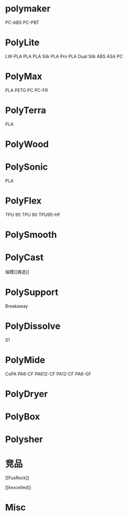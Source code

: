 

# polymaker

PC-ABS
PC-PBT

# PolyLite

LW-PLA
PLA
PLA Silk
PLA Pro
PLA Dual Silk
ABS
ASA
PC
# PolyMax

PLA
PETG
PC
PC-FR

# PolyTerra

PLA
# PolyWood


# PolySonic

PLA

# PolyFlex

TPU 95
TPU 90
TPU95-HF

# PolySmooth

# PolyCast

熔模[[铸造]]

# PolySupport

Breakaway

# PolyDissolve

S1

# PolyMide

CoPA
PA6-CF
PA612-CF
PA12-CF
PA6-GF

# PolyDryer

# PolyBox

# Polysher


# 竞品

[[FusRock]]

[[kexcelled]]

# Misc




